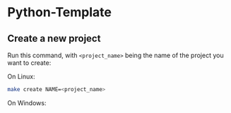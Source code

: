 # Python-Template

## Create a new project

Run this command, with `<project_name>` being the name of the project you want to create:

On Linux:

```bash
make create NAME=<project_name>
```

On Windows:
